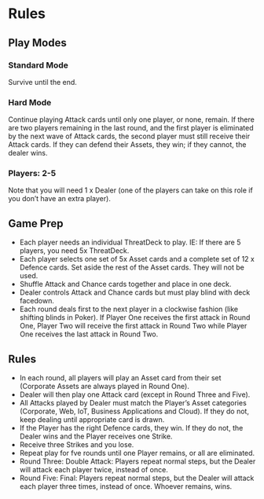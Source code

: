 # Rules

## Play Modes

### Standard Mode
Survive until the end.

### Hard Mode
Continue playing Attack cards until only one player, or none, remain. If there are two players remaining in the last round, and the first player is eliminated by the next wave of Attack cards, the second player must still receive their Attack cards. If they can defend their Assets, they win; if they cannot, the dealer wins.

### Players: 2-5
Note that you will need 1 x Dealer (one of the players can take on this role if you don’t have an extra player).

## Game Prep
 - Each player needs an individual ThreatDeck to play. IE: If there are 5 players, you need 5x ThreatDeck.
 - Each player selects one set of 5x Asset cards and a complete set of 12 x Defence cards. Set aside the rest of the Asset cards. They will not be used.
 - Shuffle Attack and Chance cards together and place in one deck.
 - Dealer controls Attack and Chance cards but must play blind with deck facedown.
 - Each round deals first to the next player in a clockwise fashion (like shifting blinds in Poker). If Player One receives the first attack in Round One, Player Two will receive the first attack in Round Two while Player One receives the last attack in Round Two.


 ## Rules
 - In each round, all players will play an Asset card from their set (Corporate Assets are always played in Round One).
 - Dealer will then play one Attack card (except in Round Three and Five).
 - All Attacks played by Dealer must match the Player’s Asset categories (Corporate, Web, IoT, Business Applications and Cloud). If they do not, keep dealing until appropriate card is drawn.
 - If the Player has the right Defence cards, they win. If they do not, the Dealer wins and the Player receives one Strike.
 - Receive three Strikes and you lose.
 - Repeat play for fve rounds until one Player remains, or all are eliminated.
 - Round Three: Double Attack: Players repeat normal steps, but the Dealer will attack each player twice, instead of once.
 - Round Five: Final: Players repeat normal steps, but the Dealer will attack each player three times, instead of once. Whoever remains, wins.
